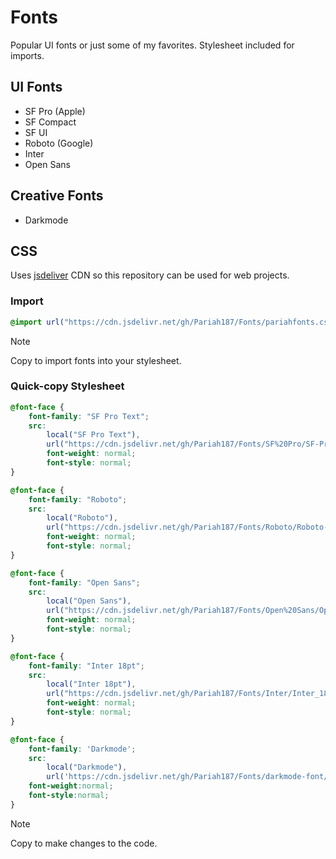 # Fonts

Popular UI fonts or just some of my favorites. Stylesheet included for imports.

## UI Fonts
- SF Pro (Apple)
- SF Compact
- SF UI
- Roboto (Google)
- Inter
- Open Sans

## Creative Fonts
- Darkmode

## CSS 
Uses [jsdeliver](https://www.jsdelivr.com/) CDN so this repository can be used for web projects.

### Import
```css
@import url("https://cdn.jsdelivr.net/gh/Pariah187/Fonts/pariahfonts.css");
```
>[!Note]
>Copy to import fonts into your stylesheet.

### Quick-copy Stylesheet
```css
@font-face {
    font-family: "SF Pro Text";
    src:
        local("SF Pro Text"),
        url("https://cdn.jsdelivr.net/gh/Pariah187/Fonts/SF%20Pro/SF-Pro-Text-Regular.otf") format("opentype");
        font-weight: normal;
        font-style: normal;
}

@font-face {
    font-family: "Roboto";
    src:
        local("Roboto"),
        url("https://cdn.jsdelivr.net/gh/Pariah187/Fonts/Roboto/Roboto-Regular.ttf") format("truetype");
        font-weight: normal;
        font-style: normal;
}

@font-face {
    font-family: "Open Sans";
    src:
        local("Open Sans"),
        url("https://cdn.jsdelivr.net/gh/Pariah187/Fonts/Open%20Sans/OpenSans-Regular.ttf") format("truetype");
        font-weight: normal;
        font-style: normal;
}

@font-face {
    font-family: "Inter 18pt";
    src:
        local("Inter 18pt"),
        url("https://cdn.jsdelivr.net/gh/Pariah187/Fonts/Inter/Inter_18pt-Regular.ttf") format("truetype");
        font-weight: normal;
        font-style: normal;
}

@font-face {
    font-family: 'Darkmode';
    src: 
        local("Darkmode"),
        url('https://cdn.jsdelivr.net/gh/Pariah187/Fonts/darkmode-font/DarkmodeRegular-X35Oo.ttf') format('truetype');
    font-weight:normal;
    font-style:normal;
}
```
>[!Note]
>Copy to make changes to the code.

